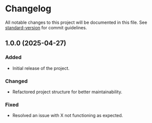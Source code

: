 # Changelog

All notable changes to this project will be documented in this file. See [standard-version](https://github.com/conventional-changelog/standard-version) for commit guidelines.

## 1.0.0 (2025-04-27)
### Added
- Initial release of the project.

### Changed
- Refactored project structure for better maintainability.

### Fixed
- Resolved an issue with X not functioning as expected.
